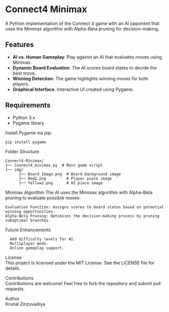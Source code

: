 # Connect4 Minimax

A Python implementation of the Connect 4 game with an AI opponent that uses the Minimax algorithm with Alpha-Beta pruning for decision-making.

## Features
- **AI vs. Human Gameplay**: Play against an AI that evaluates moves using Minimax.
- **Dynamic Board Evaluation**: The AI scores board states to decide the best move.
- **Winning Detection**: The game highlights winning moves for both players.
- **Graphical Interface**: Interactive UI created using Pygame.

## Requirements
- Python 3.x
- Pygame library

Install Pygame via pip:
```bash
pip install pygame
```
Folder Structure
```
Connect4-Minimax/
├── Connect4_minimax.py  # Main game script
├── img/
      ├── Board_Image.png  # Board background image
      ├── Red2.png         # Player piece image
      ├── Yellow2.png      # AI piece image
```
Minimax Algorithm
The AI uses the Minimax algorithm with Alpha-Beta pruning to evaluate possible moves:  

    Evaluation Function: Assigns scores to board states based on potential winning opportunities.
    Alpha-Beta Pruning: Optimizes the decision-making process by pruning suboptimal branches.  
    
Future Enhancements  

      Add difficulty levels for AI.  
      Multiplayer mode.  
      Online gameplay support.  
      
      
License  
This project is licensed under the MIT License. See the LICENSE file for details.  

Contributions  
Contributions are welcome! Feel free to fork the repository and submit pull requests.  

Author  
Krunal Zinzuvadiya
